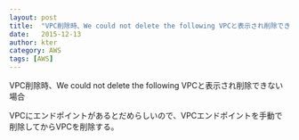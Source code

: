 ```yaml
---
layout: post
title:  "VPC削除時、We could not delete the following VPCと表示され削除できない場合"
date:   2015-12-13
author: kter
category: AWS
tags: [AWS]
---
```

VPC削除時、We could not delete the following VPCと表示され削除できない場合

VPCにエンドポイントがあるとだめらしいので、VPCエンドポイントを手動で削除してからVPCを削除する。
